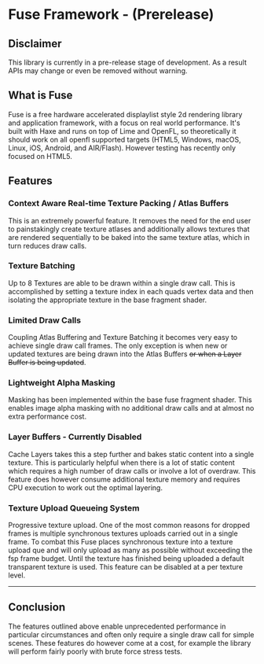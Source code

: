 # Fuse Framework - (Prerelease)

## Disclaimer ##
This library is currently in a pre-release stage of development. As a result APIs may change or even be removed without warning. 

## What is Fuse ##
Fuse is a free hardware accelerated displaylist style 2d rendering library and application framework, with a focus on real world performance. It's built with Haxe and runs on top of Lime and OpenFL, so theoretically it should work on all openfl supported targets (HTML5, Windows, macOS, Linux, iOS, Android, and AIR/Flash). However testing has recently only focused on HTML5.

## Features ##

### Context Aware Real-time Texture Packing / Atlas Buffers ###
This is an extremely powerful feature. It removes the need for the end user to painstakingly create texture atlases and additionally allows textures that are rendered sequentially to be baked into the same texture atlas, which in turn reduces draw calls.

### Texture Batching ###
Up to 8 Textures are able to be drawn within a single draw call. This is accomplished by setting a texture index in each quads vertex data and then isolating the appropriate texture in the base fragment shader.

### Limited Draw Calls ###
Coupling Atlas Buffering and Texture Batching it becomes very easy to achieve single draw call frames. The only exception is when new or updated textures are being drawn into the Atlas Buffers ~~or when a Layer Buffer is being updated~~.

### Lightweight Alpha Masking ###
Masking has been implemented within the base fuse fragment shader. This enables image alpha masking with no additional draw calls and at almost no extra performance cost.

### Layer Buffers - Currently Disabled ###
Cache Layers takes this a step further and bakes static content into a single texture. This is particularly helpful when there is a lot of static content which requires a high number of draw calls or involve a lot of overdraw. This feature does however consume additional texture memory and requires CPU execution to work out the optimal layering.

### Texture Upload Queueing System ###
Progressive texture upload. One of the most common reasons for dropped frames is multiple synchronous textures uploads carried out in a single frame. To combat this Fuse places synchronous texture into a texture upload que and will only upload as many as possible without exceeding the fsp frame budget. Until the texture has finished being uploaded a default transparent texture is used. This feature can be disabled at a per texture level.

----------

## Conclusion ##
The features outlined above enable unprecedented performance in particular circumstances and often only require a single draw call for simple scenes. These features do however come at a cost, for example the library will perform fairly poorly with brute force stress tests.
